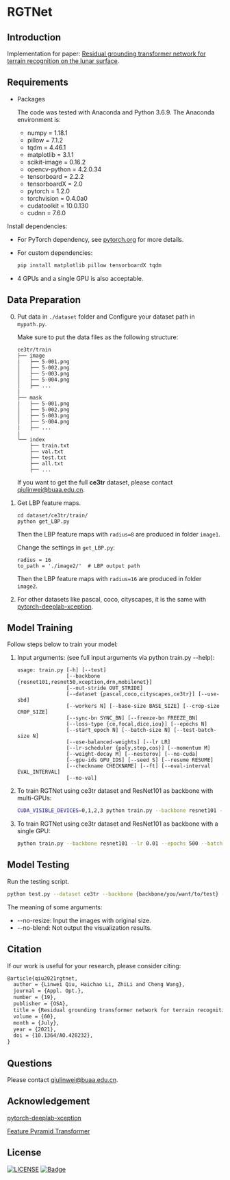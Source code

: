 # RGTNet

## Introduction

Implementation for paper: [Residual grounding transformer network for terrain recognition on the lunar surface](https://doi.org/10.1364/AO.428232 ).

## Requirements

- Packages

  The code was tested with Anaconda and Python 3.6.9. The Anaconda environment is:

  - numpy = 1.18.1
  - pillow = 7.1.2
  - tqdm = 4.46.1
  - matplotlib = 3.1.1
  - scikit-image = 0.16.2
  - opencv-python = 4.2.0.34
  - tensorboard = 2.2.2
  - tensorboardX = 2.0
  - pytorch = 1.2.0
  - torchvision = 0.4.0a0
  - cudatoolkit = 10.0.130
  - cudnn = 7.6.0
  

Install dependencies:

  - For PyTorch dependency, see [pytorch.org](https://pytorch.org/) for more details.
  - For custom dependencies:
  
    ```bash
    pip install matplotlib pillow tensorboardX tqdm
    ```

- 4 GPUs and a single GPU is also acceptable.

## Data Preparation

0. Put data in `./dataset` folder and Configure your dataset path in `mypath.py`.

   Make sure to put the data files as the following structure:

   ```
   ce3tr/train
   ├── image
   |   ├── 5-001.png
   │   ├── 5-002.png
   │   ├── 5-003.png
   │   ├── 5-004.png
   │   ├── ...
   |
   ├── mask
   |   ├── 5-001.png
   │   ├── 5-002.png
   │   ├── 5-003.png
   │   ├── 5-004.png
   |   ├── ...
   |   
   └── index
       ├── train.txt
       ├── val.txt
       ├── test.txt
       ├── all.txt
       ├── ...
   ```

   If you want to get the full **ce3tr** dataset, please contact [qiulinwei@buaa.edu.cn](mailto:qiulinwei@buaa.edu.cn).

1. Get LBP feature maps.

   ```
   cd dataset/ce3tr/train/
   python get_LBP.py
   ```

   Then the LBP feature maps with `radius=8` are produced in folder `image1`.

   Change the settings in `get_LBP.py`:

   ```
   radius = 16
   to_path = './image2/'  # LBP output path
   ```

   Then the LBP feature maps with `radius=16` are produced in folder `image2`.

2. For other datasets like pascal, coco, cityscapes, it is the same with [pytorch-deeplab-xception](https://github.com/jfzhang95/pytorch-deeplab-xception).

## Model Training

Follow steps below to train your model:

1. Input arguments: (see full input arguments via python train.py --help):

   ```
   usage: train.py [-h] [--test]
                   [--backbone {resnet101,resnet50,xception,drn,mobilenet}]
                   [--out-stride OUT_STRIDE]
                   [--dataset {pascal,coco,cityscapes,ce3tr}] [--use-sbd]
                   [--workers N] [--base-size BASE_SIZE] [--crop-size CROP_SIZE]
                   [--sync-bn SYNC_BN] [--freeze-bn FREEZE_BN]
                   [--loss-type {ce,focal,dice,iou}] [--epochs N]
                   [--start_epoch N] [--batch-size N] [--test-batch-size N]
                   [--use-balanced-weights] [--lr LR]
                   [--lr-scheduler {poly,step,cos}] [--momentum M]
                   [--weight-decay M] [--nesterov] [--no-cuda]
                   [--gpu-ids GPU_IDS] [--seed S] [--resume RESUME]
                   [--checkname CHECKNAME] [--ft] [--eval-interval EVAL_INTERVAL]
                   [--no-val]
   
   ```

2. To train RGTNet using ce3tr dataset and ResNet101 as backbone with multi-GPUs:

   ```bash
   CUDA_VISIBLE_DEVICES=0,1,2,3 python train.py --backbone resnet101 --lr 0.01 --epochs 500 --batch-size 4 --gpu-ids 0,1,2,3 --checkname ce3tr-resnet --dataset ce3tr --loss-type ce
   ```

3. To train RGTNet using ce3tr dataset and ResNet101 as backbone with a single GPU:

   ```bash
   python train.py --backbone resnet101 --lr 0.01 --epochs 500 --batch-size 2 --gpu-ids 0 --checkname ce3tr-resnet --dataset ce3tr --loss-type ce
   ```



## Model Testing

Run the testing script.

```bash
python test.py --dataset ce3tr --backbone {backbone/you/want/to/test} --model {path/to/your/checkpoint} --save_path {path/to/the/inference/result}
```

The meaning of some arguments:

- --no-resize: Input the images with original size.
- --no-blend: Not output the visualization results.



## Citation

If our work is useful for your research, please consider citing:

```tex
@article{qiu2021rgtnet,
  author = {Linwei Qiu, Haichao Li, ZhiLi and Cheng Wang},
  journal = {Appl. Opt.},
  number = {19},
  publisher = {OSA},
  title = {Residual grounding transformer network for terrain recognition on the lunar surface},
  volume = {60},
  month = {July},
  year = {2021},
  doi = {10.1364/AO.428232},
}
```

## Questions

Please contact [qiulinwei@buaa.edu.cn](mailto:qiulinwei@buaa.edu.cn).

## Acknowledgement

[pytorch-deeplab-xception](https://github.com/jfzhang95/pytorch-deeplab-xception)

[Feature Pyramid Transformer](https://github.com/dongzhang89/FPT)

## License

[![LICENSE](https://img.shields.io/badge/license-Anti%20996-blue.svg)](https://github.com/996icu/996.ICU/blob/master/LICENSE)
[![Badge](https://img.shields.io/badge/link-996.icu-red.svg)](https://996.icu/#/zh_CN)